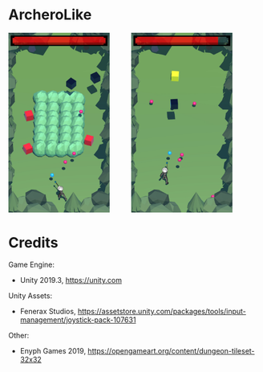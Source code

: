 # ArcheroLike

<img src="Screenshots/Screenshot1.jpg" width="40%"> &nbsp; &nbsp; &nbsp; &nbsp; &nbsp; <img src="Screenshots/Screenshot2.jpg" width="40%">

# Credits

Game Engine: 
 - Unity 2019.3, https://unity.com

Unity Assets:
 - Fenerax Studios, https://assetstore.unity.com/packages/tools/input-management/joystick-pack-107631

Other:
 - Enyph Games 2019, https://opengameart.org/content/dungeon-tileset-32x32

